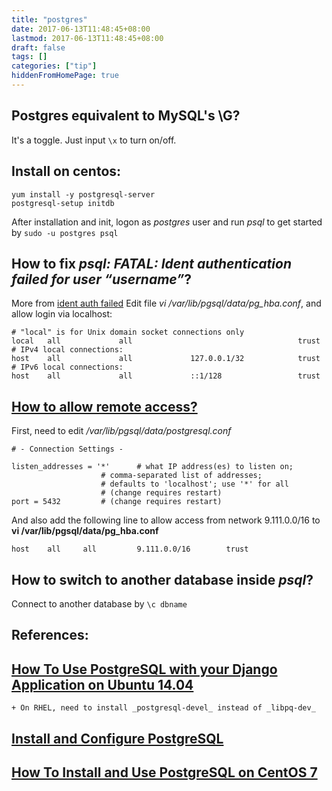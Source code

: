 ```yaml
---
title: "postgres"
date: 2017-06-13T11:48:45+08:00
lastmod: 2017-06-13T11:48:45+08:00
draft: false
tags: []
categories: ["tip"]
hiddenFromHomePage: true
---
```



## Postgres equivalent to MySQL's \G?
It's a toggle. Just input `\x` to turn on/off.

## Install on centos:
```
yum install -y postgresql-server
postgresql-setup initdb
```
After installation and init, logon as _postgres_ user and run _psql_ to get started by `sudo -u postgres psql`

## How to fix _psql: FATAL: Ident authentication failed for user “username”_?

More from [ident auth failed](http://www.cyberciti.biz/faq/psql-fatal-ident-authentication-failed-for-user/)
Edit file _vi /var/lib/pgsql/data/pg_hba.conf_, and allow login via localhost:
```
# "local" is for Unix domain socket connections only
local   all             all                                     trust
# IPv4 local connections:
host    all             all             127.0.0.1/32            trust
# IPv6 local connections:
host    all             all             ::1/128                 trust
```

## [How to allow remote access?](http://www.cyberciti.biz/tips/postgres-allow-remote-access-tcp-connection.html)

First, need to edit _/var/lib/pgsql/data/postgresql.conf_
```
# - Connection Settings -

listen_addresses = '*'      # what IP address(es) to listen on;
                    # comma-separated list of addresses;
                    # defaults to 'localhost'; use '*' for all
                    # (change requires restart)
port = 5432         # (change requires restart)
```
And also add the following line to allow access from network 9.111.0.0/16 to __vi /var/lib/pgsql/data/pg_hba.conf__
```
host    all     all         9.111.0.0/16        trust
```

## How to switch to another database inside _psql_?
Connect to another database by `\c dbname`

## References:
## [How To Use PostgreSQL with your Django Application on Ubuntu 14.04](https://www.digitalocean.com/community/tutorials/how-to-use-postgresql-with-your-django-application-on-ubuntu-14-04)
    + On RHEL, need to install _postgresql-devel_ instead of _libpq-dev_
## [Install and Configure PostgreSQL](http://www.marinamele.com/taskbuster-django-tutorial/install-and-configure-posgresql-for-django)
## [How To Install and Use PostgreSQL on CentOS 7](https://www.digitalocean.com/community/tutorials/how-to-install-and-use-postgresql-on-centos-7)
